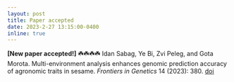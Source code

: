 ```yaml
---
layout: post
title: Paper accepted
date: 2023-2-27 13:15:00-0400
inline: true
---
```

<strong>[New paper accepted!]</strong> ☘️☘️☘️☘️
Idan Sabag, Ye Bi, Zvi Peleg, and Gota Morota. Multi-environment analysis enhances genomic prediction accuracy of agronomic traits in sesame. <i> Frontiers in Genetics </i> 14 (2023): 380. [doi](https://doi.org/10.3389/fgene.2023.1108416)
